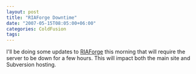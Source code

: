 ```yaml
---
layout: post
title: "RIAForge Downtime"
date: "2007-05-15T08:05:00+06:00"
categories: ColdFusion 
tags: 
---
```


I'll be doing some updates to <a href="http://www.riaforge.org">RIAForge</a> this morning that will require the server to be down for a few hours. This will impact both the main site and Subversion hosting.
